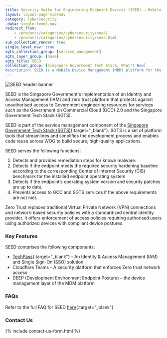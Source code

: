 ```yaml
---
title: Security Suite for Engineering Endpoint Devices (SEED) – Mobile Device Management (MDM) Platform for GCC 2.0 Environment  
layout: layout-page-sidenav
category: Cybersecurity
_data: single-level-nav
redirect_from:
    - /products/categories/cybersecurity/seed/
    - /products/categories/cybersecurity/seed.html
sub_collection_render: true
single_level_nav: true
sgts_collection_group: [service_management]
sgts_layer_group: [base]
sgts_title: SEED
collection_group: [Singapore Government Tech Stack, What's New]
description: SEED is a Mobile Device Management (MDM) platform for the Government hosted on Government on Commercial Cloud (GCC) 2.0 environment.
---
```


![SEED header banner](/assets/img/SEED-HeaderBanner-v1.png)

SEED is the Singapore Government's implementation of an Identity and Access Management (IAM) and zero trust platform that protects against unauthorised access to Government engineering resources for services such as the Government on Commercial Cloud (GCC) 2.0 and the Singapore Government Tech Stack (SGTS).

SEED is part of the service management component of the [Singapore Government Tech Stack (SGTS)](https://www.developer.tech.gov.sg/singapore-government-tech-stack/overview/index.html){:target="_blank"}. SGTS is a set of platform tools that streamlines and simplifies the development process and enables code reuse across WOG to build secure, high-quality applications.

SEED serves the following functions:
1. Detects and provides remediation steps for known malware.
2. Detects if the endpoint meets the required security hardening baseline according to the corresponding Center of Internet Security (CIS) benchmark for the installed endpoint operating system.
3. Detects if the endpoint’s operating system version and security patches are up to date.
4. Prevents access to GCC and SGTS services if the above requirements are not met.

Zero Trust replaces traditional Virtual Private Network (VPN) connections and network-based security policies with a standardised central identity provider. It offers enforcement of access policies requiring authorised users using authorized devices with compliant device postures.

### Key Features

SEED comprises the following components:

- [TechPass](/products/categories/digital-identity/techpass/overview.html){:target="_blank"} - An Identity & Access Management (IAM) and Single Sign-On (SSO) solution
- Cloudflare Teams - A security platform that enforces Zero trust network access 
- DEEP (Development Environment Endpoint Posture) – the device management layer of the MDM platform

### FAQs

Refer to the full FAQ for SEED [here](https://docs.developer.tech.gov.sg/docs/security-suite-for-engineering-endpoint-devices/faqs/cloudflare-warp-known-issues){:target="_blank"}

### Contact Us

{% include contact-us-form.html %}
